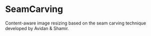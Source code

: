 SeamCarving
===========

Content-aware image resizing based on the seam carving technique
developed by Avidan & Shamir.
